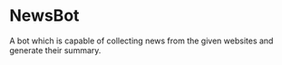 # NewsBot
A bot which is capable of collecting news from the given websites and generate their summary. 
